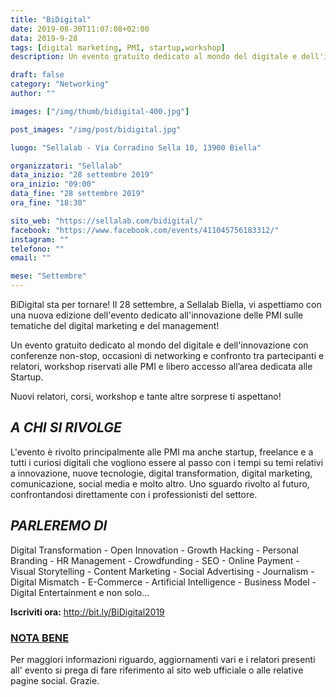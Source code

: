 ```yaml
---
title: "BiDigital"
date: 2019-08-30T11:07:08+02:00
data: 2019-9-28
tags: [digital marketing, PMI, startup,workshop]
description: Un evento gratuito dedicato al mondo del digitale e dell'innovazione con conferenze non-stop, occasioni di networking e confronto tra partecipanti e relatori, workshop riservati alle PMI e libero accesso all’area dedicata alle Startup.

draft: false
category: "Networking"
author: ""

images: ["/img/thumb/bidigital-400.jpg"]

post_images: "/img/post/bidigital.jpg"

luogo: "Sellalab - Via Corradino Sella 10, 13900 Biella"

organizzatori: "Sellalab"
data_inizio: "28 settembre 2019"
ora_inizio: "09:00"
data_fine: "28 settembre 2019"
ora_fine: "18:30"

sito_web: "https://sellalab.com/bidigital/"
facebook: "https://www.facebook.com/events/411045756183312/"
instagram: ""
telefono: ""
email: ""

mese: "Settembre"
---
```

BiDigital sta per tornare! Il 28 settembre, a Sellalab Biella, vi aspettiamo con una nuova edizione dell'evento dedicato all'innovazione delle PMI sulle tematiche del digital marketing e del management!

Un evento gratuito dedicato al mondo del digitale e dell'innovazione con conferenze non-stop, occasioni di networking e confronto tra partecipanti e relatori, workshop riservati alle PMI e libero accesso all’area dedicata alle Startup.

Nuovi relatori, corsi, workshop e tante altre sorprese ti aspettano! 

## *A CHI SI RIVOLGE*
L'evento è rivolto principalmente alle PMI ma anche startup, freelance e a tutti i curiosi digitali che vogliono essere al passo con i tempi su temi relativi a innovazione, nuove tecnologie, digital transformation, digital marketing, comunicazione, social media e molto altro. Uno sguardo rivolto al futuro, confrontandosi direttamente con i professionisti del settore.

## *PARLEREMO DI*
Digital Transformation - Open Innovation - Growth Hacking - Personal Branding - HR Management - Crowdfunding - SEO - Online Payment - Visual Storytelling - Content Marketing - Social Advertising - Journalism - Digital Mismatch - E-Commerce - Artificial Intelligence - Business Model - Digital Entertainment e non solo…

**Iscriviti ora:** http://bit.ly/BiDigital2019

### <u>NOTA BENE</u>
Per maggiori informazioni riguardo, aggiornamenti vari e i relatori presenti all' evento si prega di fare riferimento al sito web ufficiale o alle relative pagine social. Grazie.